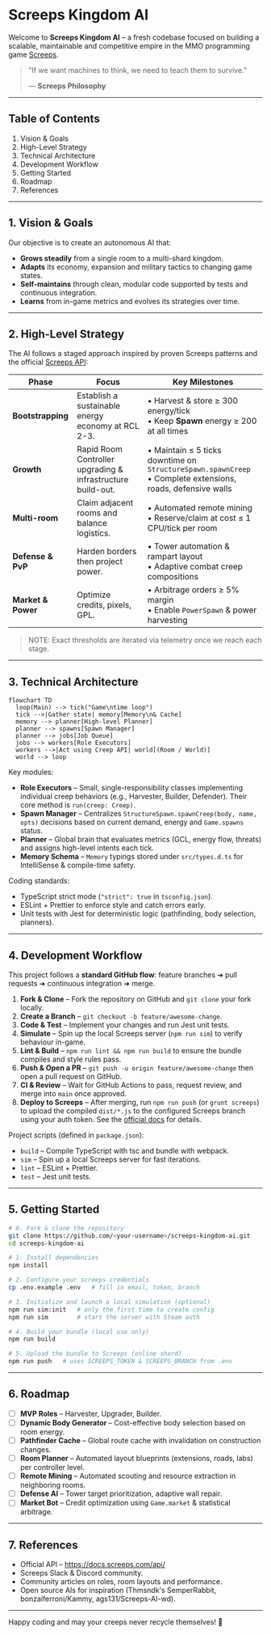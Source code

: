 # Screeps Kingdom AI

Welcome to **Screeps Kingdom AI** – a fresh codebase focused on building a scalable, maintainable and competitive empire in the MMO programming game [Screeps](https://screeps.com/).

> "If we want machines to think, we need to teach them to survive."
>
> — **Screeps Philosophy**

---

## Table of Contents

1. Vision & Goals
2. High-Level Strategy
3. Technical Architecture
4. Development Workflow
5. Getting Started
6. Roadmap
7. References

---

## 1. Vision & Goals

Our objective is to create an autonomous AI that:

* **Grows steadily** from a single room to a multi-shard kingdom.
* **Adapts** its economy, expansion and military tactics to changing game states.
* **Self-maintains** through clean, modular code supported by tests and continuous integration.
* **Learns** from in-game metrics and evolves its strategies over time.

---

## 2. High-Level Strategy

The AI follows a staged approach inspired by proven Screeps patterns and the official [Screeps API](https://docs.screeps.com/api/):

| Phase | Focus | Key Milestones |
|-------|-------|---------------|
| **Bootstrapping** | Establish a sustainable energy economy at RCL 2-3. | • Harvest & store ≥ 300 energy/tick<br>• Keep **Spawn** energy ≥ 200 at all times |
| **Growth** | Rapid Room Controller upgrading & infrastructure build-out. | • Maintain ≤ 5 ticks downtime on `StructureSpawn.spawnCreep`<br>• Complete extensions, roads, defensive walls |
| **Multi-room** | Claim adjacent rooms and balance logistics. | • Automated remote mining<br>• Reserve/claim at cost ≤ 1 CPU/tick per room |
| **Defense & PvP** | Harden borders then project power. | • Tower automation & rampart layout<br>• Adaptive combat creep compositions |
| **Market & Power** | Optimize credits, pixels, GPL. | • Arbitrage orders ≥ 5% margin<br>• Enable `PowerSpawn` & power harvesting |

> NOTE: Exact thresholds are iterated via telemetry once we reach each stage.

---

## 3. Technical Architecture

```mermaid
flowchart TD
  loop(Main) --> tick("Game\ntime loop")
  tick -->|Gather state| memory[Memory\n& Cache]
  memory --> planner[High-level Planner]
  planner --> spawns[Spawn Manager]
  planner --> jobs[Job Queue]
  jobs --> workers[Role Executors]
  workers -->|Act using Creep API| world[(Room / World)]
  world --> loop
```

Key modules:

* **Role Executors** – Small, single-responsibility classes implementing individual creep behaviors (e.g., Harvester, Builder, Defender). Their core method is `run(creep: Creep)`.
* **Spawn Manager** – Centralizes `StructureSpawn.spawnCreep(body, name, opts)` decisions based on current demand, energy and `Game.spawns` status.
* **Planner** – Global brain that evaluates metrics (GCL, energy flow, threats) and assigns high-level intents each tick.
* **Memory Schema** – `Memory` typings stored under `src/types.d.ts` for IntelliSense & compile-time safety.

Coding standards:

* TypeScript strict mode (`"strict": true` in `tsconfig.json`).
* ESLint + Prettier to enforce style and catch errors early.
* Unit tests with Jest for deterministic logic (pathfinding, body selection, planners).

---

## 4. Development Workflow

This project follows a **standard GitHub flow**: feature branches ➜ pull requests ➜ continuous integration ➜ merge.

1. **Fork & Clone** – Fork the repository on GitHub and `git clone` your fork locally.
2. **Create a Branch** – `git checkout -b feature/awesome-change`.
3. **Code & Test** – Implement your changes and run Jest unit tests.
4. **Simulate** – Spin up the local Screeps server (`npm run sim`) to verify behaviour in-game.
5. **Lint & Build** – `npm run lint && npm run build` to ensure the bundle compiles and style rules pass.
6. **Push & Open a PR** – `git push -u origin feature/awesome-change` then open a pull request on GitHub.
7. **CI & Review** – Wait for GitHub Actions to pass, request review, and merge into `main` once approved.
8. **Deploy to Screeps** – After merging, run `npm run push` (or `grunt screeps`) to upload the compiled `dist/*.js` to the configured Screeps branch using your auth token. See the [official docs](https://docs.screeps.com/commit.html) for details.

Project scripts (defined in `package.json`):

* `build` – Compile TypeScript with tsc and bundle with webpack.
* `sim` – Spin up a local Screeps server for fast iterations.
* `lint` – ESLint + Prettier.
* `test` – Jest unit tests.

---

## 5. Getting Started

```bash
# 0. Fork & clone the repository
git clone https://github.com/<your-username>/screeps-kingdom-ai.git
cd screeps-kingdom-ai

# 1. Install dependencies
npm install

# 2. Configure your screeps credentials
cp .env.example .env   # fill in email, token, branch

# 3. Initialize and launch a local simulation (optional)
npm run sim:init   # only the first time to create config
npm run sim        # start the server with Steam auth

# 4. Build your bundle (local use only)
npm run build

# 5. Upload the bundle to Screeps (online shard)
npm run push   # uses SCREEPS_TOKEN & SCREEPS_BRANCH from .env
```

---

## 6. Roadmap

- [ ] **MVP Roles** – Harvester, Upgrader, Builder.
- [ ] **Dynamic Body Generator** – Cost-effective body selection based on room energy.
- [ ] **Pathfinder Cache** – Global route cache with invalidation on construction changes.
- [ ] **Room Planner** – Automated layout blueprints (extensions, roads, labs) per controller level.
- [ ] **Remote Mining** – Automated scouting and resource extraction in neighboring rooms.
- [ ] **Defense AI** – Tower target prioritization, adaptive wall repair.
- [ ] **Market Bot** – Credit optimization using `Game.market` & statistical arbitrage.

---

## 7. References

* Official API – https://docs.screeps.com/api/
* Screeps Slack & Discord community.
* Community articles on roles, room layouts and performance.
* Open source AIs for inspiration (Thmsndk's SemperRabbit, bonzaiferroni/Kammy, ags131/Screeps-AI-wd).

---

Happy coding and may your creeps never recycle themselves! 🚀 